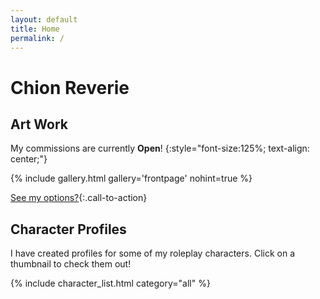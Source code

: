 ```yaml
---
layout: default
title: Home
permalink: /
---
```


# Chion Reverie

## Art Work

My commissions are currently <strong>Open</strong>!
{:style="font-size:125%; text-align: center;"}

{% include gallery.html gallery='frontpage' nohint=true %}

[See my options?](/commissions.html){:.call-to-action}

## Character Profiles

I have created profiles for some of my roleplay characters. Click on a thumbnail to check them out!

{% include character_list.html category="all" %}

<!-- <h2> Directories </h2>

<ul>
    <li><a href="{{"/rpg.html" | url}}">Tabletop Roleplay</a></li>
    <li><a href="{{"/turtle.html" | relative_url}}">TurtleWoW</a></li>
</ul>  -->
